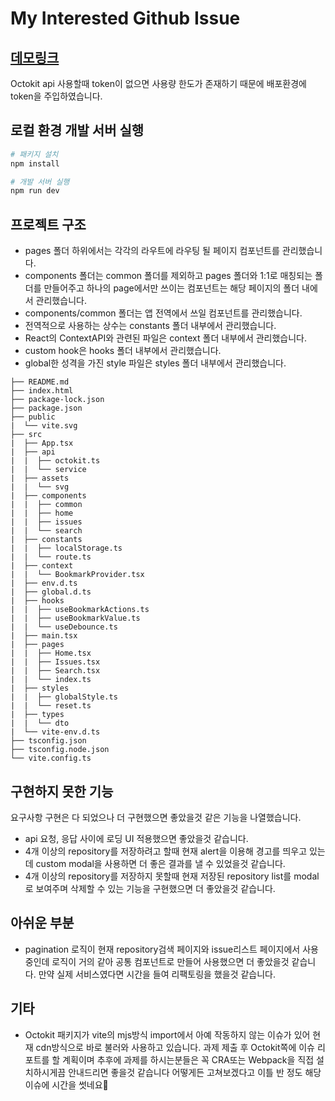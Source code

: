 # My Interested Github Issue

## [데모링크](https://my-github-issue.netlify.app/)
Octokit api 사용할때 token이 없으면 사용량 한도가 존재하기 때문에 배포환경에 token을 주입하였습니다.

## 로컬 환경 개발 서버 실행

```sh
# 패키지 설치
npm install

# 개발 서버 실행
npm run dev
```

## 프로젝트 구조

- pages 폴더 하위에서는 각각의 라우트에 라우팅 될 페이지 컴포넌트를 관리했습니다.
- components 폴더는 common 폴더를 제외하고 pages 폴더와 1:1로 매칭되는 폴더를 만들어주고 하나의 page에서만 쓰이는 컴포넌트는 해당 페이지의 폴더 내에서 관리했습니다.
- components/common 폴더는 앱 전역에서 쓰일 컴포넌트를 관리했습니다.
- 전역적으로 사용하는 상수는 constants 폴더 내부에서 관리했습니다.
- React의 ContextAPI와 관련된 파일은 context 폴더 내부에서 관리했습니다.
- custom hook은 hooks 폴더 내부에서 관리했습니다.
- global한 성격을 가진 style 파일은 styles 폴더 내부에서 관리했습니다.

```
├── README.md
├── index.html
├── package-lock.json
├── package.json
├── public
|  └── vite.svg
├── src
|  ├── App.tsx
|  ├── api
|  |  ├── octokit.ts
|  |  └── service
|  ├── assets
|  |  └── svg
|  ├── components
|  |  ├── common
|  |  ├── home
|  |  ├── issues
|  |  └── search
|  ├── constants
|  |  ├── localStorage.ts
|  |  └── route.ts
|  ├── context
|  |  └── BookmarkProvider.tsx
|  ├── env.d.ts
|  ├── global.d.ts
|  ├── hooks
|  |  ├── useBookmarkActions.ts
|  |  ├── useBookmarkValue.ts
|  |  └── useDebounce.ts
|  ├── main.tsx
|  ├── pages
|  |  ├── Home.tsx
|  |  ├── Issues.tsx
|  |  ├── Search.tsx
|  |  └── index.ts
|  ├── styles
|  |  ├── globalStyle.ts
|  |  └── reset.ts
|  ├── types
|  |  └── dto
|  └── vite-env.d.ts
├── tsconfig.json
├── tsconfig.node.json
└── vite.config.ts
```

## 구현하지 못한 기능

요구사항 구현은 다 되었으나 더 구현했으면 좋았을것 같은 기능을 나열했습니다.

- api 요청, 응답 사이에 로딩 UI 적용했으면 좋았을것 같습니다.
- 4개 이상의 repository를 저장하려고 할때 현재 alert을 이용해 경고를 띄우고 있는데 custom modal을 사용하면 더 좋은 결과를 낼 수 있었을것 같습니다.
- 4개 이상의 repository를 저장하지 못할때 현재 저장된 repository list를 modal로 보여주며 삭제할 수 있는 기능을 구현했으면 더 좋았을것 같습니다.

## 아쉬운 부분

- pagination 로직이 현재 repository검색 페이지와 issue리스트 페이지에서 사용중인데 로직이 거의 같아 공통 컴포넌트로 만들어 사용했으면 더 좋았을것 같습니다. 만약 실제 서비스였다면 시간을 들여 리팩토링을 했을것 같습니다.

## 기타

- Octokit 패키지가 vite의 mjs방식 import에서 아예 작동하지 않는 이슈가 있어 현재 cdn방식으로 바로 불러와 사용하고 있습니다. 과제 제출 후 Octokit쪽에 이슈 리포트를 할 계획이며 추후에 과제를 하시는분들은 꼭 CRA또는 Webpack을 직접 설치하시게끔 안내드리면 좋을것 같습니다 어떻게든 고쳐보겠다고 이틀 반 정도 해당 이슈에 시간을 썻네요🥲
